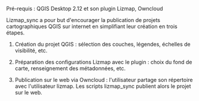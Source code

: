 Pré-requis : 
QGIS Desktop 2.12 et son plugin Lizmap, Owncloud

Lizmap_sync a pour but d'encourager la publication de projets cartographiques QGIS sur internet en simplifiant leur création en trois étapes.

1. Création du projet QGIS : sélection des couches, légendes, échelles de visibilité, etc.

2. Préparation des configurations Lizmap avec le plugin : choix du fond de carte, renseignement des métadonnées, etc.

3. Publication sur le web via Owncloud : l'utilisateur partage son répertoire avec l'utilisateur lizmap. Les scripts lizmap_sync publient alors le projet sur le web.


